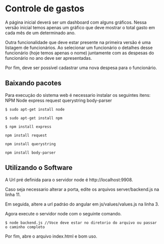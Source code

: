 # Controle de gastos

A página inicial deverá ser um dashboard com alguns gráficos. Nessa versão inicial temos apenas um gráfico que deve mostrar o total gasto em cada mês de um determinado ano.

Outra funcionalidade que deve estar presente na primeira versão é uma listagem de funcionários. Ao selecionar um funcionário o detalhes desse funcionário (hoje temos apenas o nome) juntamente com as despesas do funcionário no ano deve ser apresentadas.

Por fim, deve ser possível cadastrar uma nova despesa para o funcionário.

## Baixando pacotes

Para execuçáo do sistema web é necessario instalar os seguintes itens:
NPM
Node
express
request
querystring
body-parser

```
$ sudo apt-get install node
```

```
$ sudo apt-get install npm
```

```
$ npm install express
```

```
npm install request
```

```
npm install querystring
```

```
npm install body-parser
```

## Utilizando o Software

A Url pré definida para o servidor node é http://localhost:9908.

Caso seja necessario alterar a porta, edite os arquivos server/backend.js na linha 11.

Em seguida, altere a url padráo do angular em js/values/values.js na linha 3.

Agora execute o servidor node com o seguinte comando.

```
$ node backend.js //Voce deve estar no diretorio do arquivo ou passar o caminho completo
```

Por fim, abre o arquivo index.html e bom uso.
